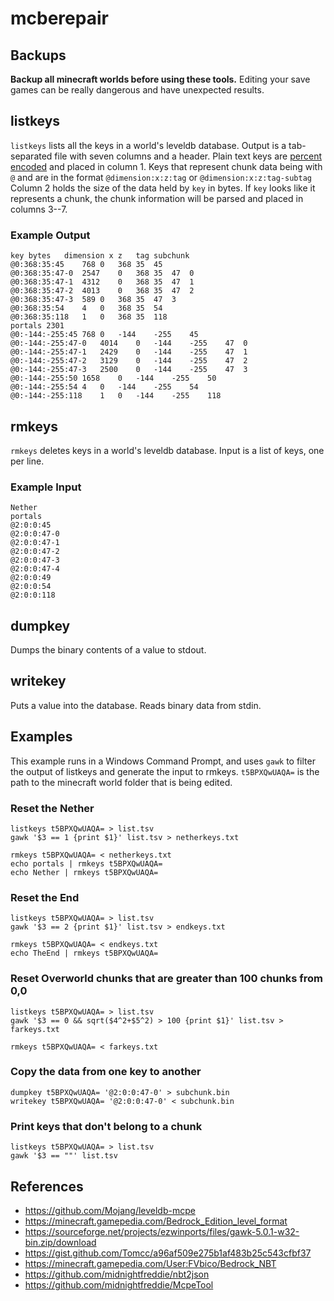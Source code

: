 # mcberepair

## Backups

**Backup all minecraft worlds before using these tools.**
Editing your save games can be really dangerous and have unexpected results.

## listkeys

`listkeys` lists all the keys in a world's leveldb database. Output is a tab-separated file
with seven columns and a header.
Plain text keys are [percent encoded](https://en.wikipedia.org/wiki/Percent-encoding) and placed in column 1.
Keys that represent chunk data being with `@` and are in the format
`@dimension:x:z:tag` or `@dimension:x:z:tag-subtag`
Column 2 holds the size of the data held by `key` in bytes.
If `key` looks like it represents a chunk, the chunk information will be parsed
and placed in columns 3--7.

### Example Output

```
key	bytes	dimension x	z	tag	subchunk
@0:368:35:45    768 0   368 35  45  
@0:368:35:47-0  2547    0   368 35  47  0
@0:368:35:47-1  4312    0   368 35  47  1
@0:368:35:47-2  4013    0   368 35  47  2
@0:368:35:47-3  589 0   368 35  47  3
@0:368:35:54    4   0   368 35  54  
@0:368:35:118   1   0   368 35  118 
portals 2301                    
@0:-144:-255:45 768 0   -144    -255    45  
@0:-144:-255:47-0   4014    0   -144    -255    47  0
@0:-144:-255:47-1   2429    0   -144    -255    47  1
@0:-144:-255:47-2   3129    0   -144    -255    47  2
@0:-144:-255:47-3   2500    0   -144    -255    47  3
@0:-144:-255:50 1658    0   -144    -255    50  
@0:-144:-255:54 4   0   -144    -255    54  
@0:-144:-255:118    1   0   -144    -255    118 
```

## rmkeys

`rmkeys` deletes keys in a world's leveldb database.
Input is a list of keys, one per line.

### Example Input

```
Nether
portals
@2:0:0:45
@2:0:0:47-0
@2:0:0:47-1
@2:0:0:47-2
@2:0:0:47-3
@2:0:0:47-4
@2:0:0:49
@2:0:0:54
@2:0:0:118
```

## dumpkey

Dumps the binary contents of a value to stdout.

## writekey

Puts a value into the database. Reads binary data from stdin.

## Examples

This example runs in a Windows Command Prompt, and uses `gawk` to filter the output of listkeys
and generate the input to rmkeys.
`t5BPXQwUAQA=` is the path to the minecraft world folder that is being edited.

### Reset the Nether

```
listkeys t5BPXQwUAQA= > list.tsv
gawk '$3 == 1 {print $1}' list.tsv > netherkeys.txt

rmkeys t5BPXQwUAQA= < netherkeys.txt
echo portals | rmkeys t5BPXQwUAQA=
echo Nether | rmkeys t5BPXQwUAQA=
```

### Reset the End

```
listkeys t5BPXQwUAQA= > list.tsv
gawk '$3 == 2 {print $1}' list.tsv > endkeys.txt

rmkeys t5BPXQwUAQA= < endkeys.txt
echo TheEnd | rmkeys t5BPXQwUAQA=
```

### Reset Overworld chunks that are greater than 100 chunks from 0,0

```
listkeys t5BPXQwUAQA= > list.tsv
gawk '$3 == 0 && sqrt($4^2+$5^2) > 100 {print $1}' list.tsv > farkeys.txt

rmkeys t5BPXQwUAQA= < farkeys.txt
```

### Copy the data from one key to another

```
dumpkey t5BPXQwUAQA= '@2:0:0:47-0' > subchunk.bin
writekey t5BPXQwUAQA= '@2:0:0:47-0' < subchunk.bin
```

### Print keys that don't belong to a chunk

```
listkeys t5BPXQwUAQA= > list.tsv
gawk '$3 == ""' list.tsv
```

## References

 - https://github.com/Mojang/leveldb-mcpe
 - https://minecraft.gamepedia.com/Bedrock_Edition_level_format
 - https://sourceforge.net/projects/ezwinports/files/gawk-5.0.1-w32-bin.zip/download
 - https://gist.github.com/Tomcc/a96af509e275b1af483b25c543cfbf37
 - https://minecraft.gamepedia.com/User:FVbico/Bedrock_NBT
 - https://github.com/midnightfreddie/nbt2json
 - https://github.com/midnightfreddie/McpeTool
